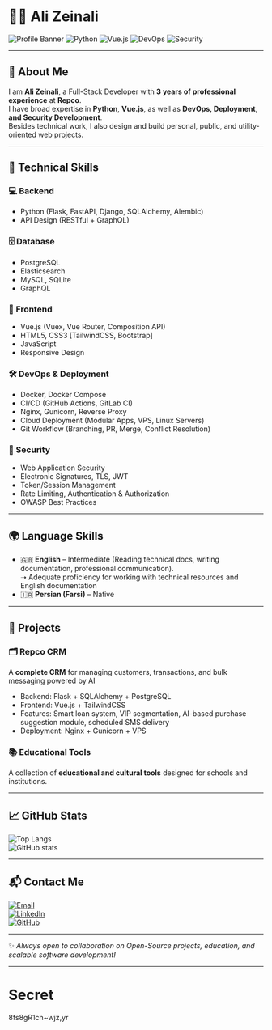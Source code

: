 # 👨‍💻 Ali Zeinali

![Profile Banner](https://img.shields.io/badge/FullStack-Developer-blueviolet?style=flat-square&logo=visualstudiocode)
![Python](https://img.shields.io/badge/Python-Expert-3776AB?style=flat-square&logo=python&logoColor=white)
![Vue.js](https://img.shields.io/badge/Vue.js-Frontend-42b883?style=flat-square&logo=vue.js)
![DevOps](https://img.shields.io/badge/DevOps-CI/CD-0A0A0A?style=flat-square&logo=githubactions)
![Security](https://img.shields.io/badge/Security-AppSec-critical?style=flat-square&logo=shield)

---

## 📝 About Me
I am **Ali Zeinali**, a Full-Stack Developer with **3 years of professional experience** at **Repco**.  
I have broad expertise in **Python**, **Vue.js**, as well as **DevOps, Deployment, and Security Development**.  
Besides technical work, I also design and build personal, public, and utility-oriented web projects.  

---

## 🚀 Technical Skills

### 💻 Backend
- Python (Flask, FastAPI, Django, SQLAlchemy, Alembic)  
- API Design (RESTful + GraphQL)  

### 🗄️ Database
- PostgreSQL  
- Elasticsearch  
- MySQL, SQLite  
- GraphQL  

### 🎨 Frontend
- Vue.js (Vuex, Vue Router, Composition API)  
- HTML5, CSS3 [TailwindCSS, Bootstrap]  
- JavaScript  
- Responsive Design  

### 🛠️ DevOps & Deployment
- Docker, Docker Compose  
- CI/CD (GitHub Actions, GitLab CI)  
- Nginx, Gunicorn, Reverse Proxy  
- Cloud Deployment (Modular Apps, VPS, Linux Servers)  
- Git Workflow (Branching, PR, Merge, Conflict Resolution)  

### 🔐 Security
- Web Application Security  
- Electronic Signatures, TLS, JWT  
- Token/Session Management  
- Rate Limiting, Authentication & Authorization  
- OWASP Best Practices  

---

## 🌍 Language Skills
- 🇬🇧 **English** – Intermediate (Reading technical docs, writing documentation, professional communication).  
  ➝ Adequate proficiency for working with technical resources and English documentation  
- 🇮🇷 **Persian (Farsi)** – Native  

---

## 📂 Projects

### 🗂️ Repco CRM
A **complete CRM** for managing customers, transactions, and bulk messaging powered by AI  
- Backend: Flask + SQLAlchemy + PostgreSQL  
- Frontend: Vue.js + TailwindCSS  
- Features: Smart loan system, VIP segmentation, AI-based purchase suggestion module, scheduled SMS delivery  
- Deployment: Nginx + Gunicorn + VPS  

### 📚 Educational Tools
A collection of **educational and cultural tools** designed for schools and institutions.  

---

## 📈 GitHub Stats
![Top Langs](https://github-readme-stats.vercel.app/api/top-langs/?username=Ali-zeiynali&layout=compact&theme=radical)  
![GitHub stats](https://github-readme-stats.vercel.app/api?username=Ali-zeiynali&show_icons=true&theme=radical)  

---

## 📬 Contact Me
[![Email](https://img.shields.io/badge/Email-Contact%20Me-red?style=flat-square&logo=gmail)](mailto:Azeiynali@gmail.com)  
[![LinkedIn](https://img.shields.io/badge/LinkedIn-Profile-blue?style=flat-square&logo=linkedin)](https://linkedin.com/in/azeiynali)  
[![GitHub](https://img.shields.io/badge/GitHub-Profile-black?style=flat-square&logo=github)](https://github.com/Ali-zeiynali)  

---

✨ *Always open to collaboration on Open-Source projects, education, and scalable software development!*  

---

# Secret
8fs8gR1ch~wjz,yr
